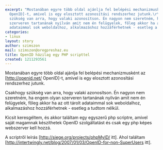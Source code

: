 ```yaml
---
excerpt: "Mostanában egyre több oldal ajánlja fel belépési mechanizmusként az [http://openid.net/
  OpenID]-t, amivel is egy elosztott azonosítási rendszerhez jutunk.\r\n\r\nCsakhogy
  szükség van arra, hogy valaki azonosítson. Én nagyon nem szeretném, ha engem olyan
  szerveren tartanának nyilván amit nem én felügyelek, főleg akkor ha az ott tárolt
  adataimmal sok weboldalhoz, alkalmazáshoz hozzáférhetnek - esetleg a tudtom nélkül.\r\n"
categories:
- linux
layout: story
author: szimszon
mail: szimszon@oregpreshaz.eu
title: OpenID házilag egy PHP scripttel
created: 1211293561
---
```

Mostanában egyre több oldal ajánlja fel belépési mechanizmusként az [http://openid.net/ OpenID]-t, amivel is egy elosztott azonosítási rendszerhez jutunk.

Csakhogy szükség van arra, hogy valaki azonosítson. Én nagyon nem szeretném, ha engem olyan szerveren tartanának nyilván amit nem én felügyelek, főleg akkor ha az ott tárolt adataimmal sok weboldalhoz, alkalmazáshoz hozzáférhetnek - esetleg a tudtom nélkül.
<!--break-->
Kicsit keresgéltem, és akkor találtam egy egyszerű php scriptre, amivel saját magamnak készíthetek OpenID szolgáltatást és csak egy php képes webszerver kell hozzá.

A scriptről leírás [http://siege.org/projects/phpMyID/ itt].
Ahol találtam [http://intertwingly.net/blog/2007/01/03/OpenID-for-non-SuperUsers itt].
